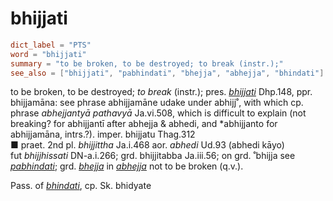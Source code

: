 # bhijjati

``` toml
dict_label = "PTS"
word = "bhijjati"
summary = "to be broken, to be destroyed; to break (instr.);"
see_also = ["bhijjati", "pabhindati", "bhejja", "abhejja", "bhindati"]
```

to be broken, to be destroyed; *to break* (instr.); pres. *[bhijjati](bhijjati.md)* Dhp.148, ppr. bhijjamāna: see phrase abhijjamāne udake under abhijj˚, with which cp. phrase *abhejjantyā* *pathavyā* Ja.vi.508, which is difficult to explain (not breaking? for abhijjantī after abhejja & abhedi, and \*abhijjanto for abhijjamāna, intrs.?). imper. bhijjatu Thag.312  
■ praet. 2nd pl. *bhijjittha* Ja.i.468 aor. *abhedi* Ud.93 (abhedi kāyo)  
fut *bhijjhissati* DN\-a.i.266; grd. bhijjitabba Ja.iii.56; on grd. ˚bhijja see *[pabhindati](pabhindati.md)*; grd. *[bhejja](bhejja.md)* in *[abhejja](abhejja.md)* not to be broken (q.v.).

Pass. of *[bhindati](bhindati.md)*, cp. Sk. bhidyate

